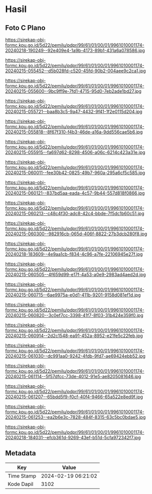 # Hasil

## Foto C Plano

https://sirekap-obj-formc.kpu.go.id/5d22/pemilu/pdpr/99/61/01/00/01/9961010001174-20240218-190249--92e409e4-1a9b-4173-89b1-431a6a078586.jpg

https://sirekap-obj-formc.kpu.go.id/5d22/pemilu/pdpr/99/61/01/00/01/9961010001174-20240215-055452--d5b028fd-c520-45fd-90b2-004aee9c2ca1.jpg

https://sirekap-obj-formc.kpu.go.id/5d22/pemilu/pdpr/99/61/01/00/01/9961010001174-20240215-055600--9bc9ff9e-7fd1-4715-95d0-7eb2ade1bd27.jpg

https://sirekap-obj-formc.kpu.go.id/5d22/pemilu/pdpr/99/61/01/00/01/9961010001174-20240215-055721--baa8b3c5-9a47-4432-9f41-1f2e0115d204.jpg

https://sirekap-obj-formc.kpu.go.id/5d22/pemilu/pdpr/99/61/01/00/01/9961010001174-20240215-055818--8f67f310-f4b3-46de-a16a-9dd556cae5b6.jpg

https://sirekap-obj-formc.kpu.go.id/5d22/pemilu/pdpr/99/61/01/00/01/9961010001174-20240215-055915--fa697d62-8298-4506-a06c-6214c423a31e.jpg

https://sirekap-obj-formc.kpu.go.id/5d22/pemilu/pdpr/99/61/01/00/01/9961010001174-20240215-060011--fee30b42-0825-49b7-960a-295a6cf5c585.jpg

https://sirekap-obj-formc.kpu.go.id/5d22/pemilu/pdpr/99/61/01/00/01/9961010001174-20240215-060121--837bd5aa-eada-4c57-9b44-557d818f0866.jpg

https://sirekap-obj-formc.kpu.go.id/5d22/pemilu/pdpr/99/61/01/00/01/9961010001174-20240215-060213--c48c4f30-adc8-42c4-bbde-7f5dc1b60c51.jpg

https://sirekap-obj-formc.kpu.go.id/5d22/pemilu/pdpr/99/61/01/00/01/9961010001174-20240215-060300--982916cb-065d-406f-8822-27b3dcb280f8.jpg

https://sirekap-obj-formc.kpu.go.id/5d22/pemilu/pdpr/99/61/01/00/01/9961010001174-20240218-183609--4e9aa1cb-f834-4c96-a7fe-22106945e27f.jpg

https://sirekap-obj-formc.kpu.go.id/5d22/pemilu/pdpr/99/61/01/00/01/9961010001174-20240215-060505--4f659d99-e17f-4a53-a0e9-2983ad4aed2d.jpg

https://sirekap-obj-formc.kpu.go.id/5d22/pemilu/pdpr/99/61/01/00/01/9961010001174-20240215-060715--6ae9975a-e0d1-411b-9201-9158d081ef1d.jpg

https://sirekap-obj-formc.kpu.go.id/5d22/pemilu/pdpr/99/61/01/00/01/9961010001174-20240215-060820--3c0ef7cc-3398-41f7-8f03-31b424e359f0.jpg

https://sirekap-obj-formc.kpu.go.id/5d22/pemilu/pdpr/99/61/01/00/01/9961010001174-20240215-060914--2d2c1548-ea91-452a-8952-e21fe5c22feb.jpg

https://sirekap-obj-formc.kpu.go.id/5d22/pemilu/pdpr/99/61/01/00/01/9961010001174-20240215-061030--dc991aa0-9242-4fdb-9fd7-ae69424ebb52.jpg

https://sirekap-obj-formc.kpu.go.id/5d22/pemilu/pdpr/99/61/01/00/01/9961010001174-20240215-061114--5f57dfcc-73de-4012-91e5-ae8205081646.jpg

https://sirekap-obj-formc.kpu.go.id/5d22/pemilu/pdpr/99/61/01/00/01/9961010001174-20240215-061207--65bdd5f9-f0cf-40f4-9466-65a522e8ed9f.jpg

https://sirekap-obj-formc.kpu.go.id/5d22/pemilu/pdpr/99/61/01/00/01/9961010001174-20240215-061253--ea2b6e3c-7828-484f-8315-63c5bc0bdae5.jpg

https://sirekap-obj-formc.kpu.go.id/5d22/pemilu/pdpr/99/61/01/00/01/9961010001174-20240218-184031--efcb361d-9269-43ef-b51d-5cfa972342f7.jpg


## Metadata

| Key        | Value               |
| ---------- | ------------------- |
| Time Stamp | 2024-02-19 06:21:02 |
| Kode Dapil | 3102                |



